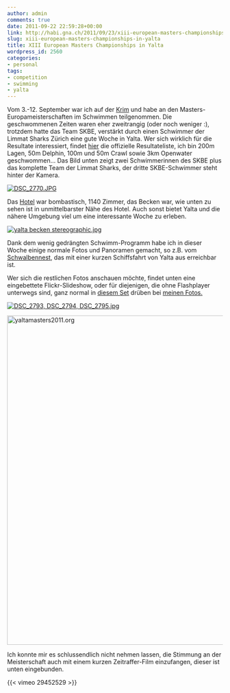 ```yaml
---
author: admin
comments: true
date: 2011-09-22 22:59:28+00:00
link: http://habi.gna.ch/2011/09/23/xiii-european-masters-championships-in-yalta/
slug: xiii-european-masters-championships-in-yalta
title: XIII European Masters Championships in Yalta
wordpress_id: 2560
categories:
- personal
tags:
- competition
- swimming
- yalta
---
```


Vom 3.-12. September war ich auf der [Krim](http://de.wikipedia.org/wiki/Krim) und habe an den Masters-Europameisterschaften im Schwimmen teilgenommen.
Die geschwommenen Zeiten waren eher zweitrangig (oder noch weniger :), trotzdem hatte das Team SKBE, verstärkt durch einen Schwimmer der Limmat Sharks Zürich eine gute Woche in Yalta.
Wer sich wirklich für die Resultate interessiert, findet [hier](http://yaltamasters2011.org/competition/results) die offizielle Resultateliste, ich bin 200m Lagen, 50m Delphin, 100m und 50m Crawl sowie 3km Openwater geschwommen...
Das Bild unten zeigt zwei Schwimmerinnen des SKBE plus das komplette Team der Limmat Sharks, der dritte SKBE-Schwimmer steht hinter der Kamera.

[![DSC_2770.JPG](http://habi.gna.ch/wp-content/uploads/2011/09/DSC_2770-tm.jpg)](http://habi.gna.ch/wp-content/uploads/2011/09/DSC_2770.jpg)

Das [Hotel](http://hotel-yalta.com/) war bombastisch, 1140 Zimmer, das Becken war, wie unten zu sehen ist in unmittelbarster Nähe des Hotel.
Auch sonst bietet Yalta und die nähere Umgebung viel um eine interessante Woche zu erleben.

[![yalta becken stereographic.jpg](http://habi.gna.ch/wp-content/uploads/2011/09/yalta-becken-stereographic-tm.jpg)](http://habi.gna.ch/wp-content/uploads/2011/09/yalta-becken-stereographic.jpg)

Dank dem wenig gedrängten Schwimm-Programm habe ich in dieser Woche einige normale Fotos und Panoramen gemacht, so z.B. vom [Schwalbennest](http://de.wikipedia.org/wiki/Schwalbennest_(Krim)), das mit einer kurzen Schiffsfahrt von Yalta aus erreichbar ist.

Wer sich die restlichen Fotos anschauen möchte, findet unten eine eingebettete Flickr-Slideshow, oder für diejenigen, die ohne Flashplayer unterwegs sind, ganz normal in [diesem Set](http://fotos.davidhaberth%C3%BCr.ch/index.php?type=sets&setId=72157627688031024) drüben bei [meinen Fotos.](http://fotos.davidhaberth%C3%BCr.ch/)

[](http://fotos.davidhaberth%C3%BCr.ch/)[![DSC_2793, DSC_2794, DSC_2795.jpg](http://habi.gna.ch/wp-content/uploads/2011/09/DSC_2793-DSC_2794-DSC_2795-tm.jpg)](http://habi.gna.ch/wp-content/uploads/2011/09/DSC_2793-DSC_2794-DSC_2795.jpg)

<a data-flickr-embed="true" href="https://www.flickr.com/photos/habi/albums/72157627688031024" title="yaltamasters2011.org"><img src="https://live.staticflickr.com/6080/6154659577_b893c39c2d_b.jpg" width="1024" height="768" alt="yaltamasters2011.org"></a><script async src="//embedr.flickr.com/assets/client-code.js" charset="utf-8"></script>

Ich konnte mir es schlussendlich nicht nehmen lassen, die Stimmung an der Meisterschaft auch mit einem kurzen Zeitraffer-Film einzufangen, dieser ist unten eingebunden.

{{< vimeo 29452529 >}}
